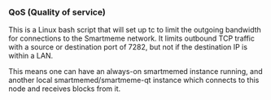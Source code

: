 ### QoS (Quality of service) ###

This is a Linux bash script that will set up tc to limit the outgoing bandwidth for connections to the Smartmeme network. It limits outbound TCP traffic with a source or destination port of 7282, but not if the destination IP is within a LAN.

This means one can have an always-on smartmemed instance running, and another local smartmemed/smartmeme-qt instance which connects to this node and receives blocks from it.

